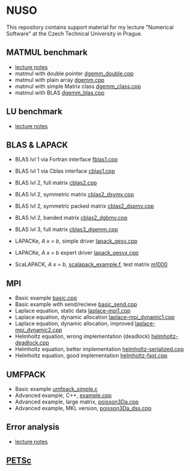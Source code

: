 # NUSO

This repository contains support material for my lecture "Numerical
Software" at the Czech Technical University in Prague. 


## MATMUL benchmark
* [lecture notes](notebooks/matmul_benchmark.ipynb)
* matmul with double pointer [dgemm_double.cpp](Benchmark/dgemm_doublepp.cpp)
* matmul with plain array [dgemm.cpp](Benchmark/dgemm.cpp)
* matmul with simple Matrix class [dgemm_class.cpp](Benchmark/dgemm_class.cpp)
* matmul with BLAS [dgemm_blas.cpp](Benchmark/dgemm_blas.cpp)


## LU benchmark
* [lecture notes](notebooks/lu_benchmark.ipynb)

## BLAS & LAPACK
* BLAS lvl 1 via Fortran interface [fblas1.cpp](BlasLapack/fblas1.cpp)
* BLAS lvl 1 via Cblas interface [cblas1.cpp](BlasLapack/cblas1.cpp)
* BLAS lvl 2, full matrix [cblas2.cpp](BlasLapack/cblas2.cpp)
* BLAS lvl 2, symmetric matrix [cblas2_dsymv.cpp](BlasLapack/cblas2_dsymv.cpp)
* BLAS lvl 2, symmetric packed matrix [cblas2_dspmv.cpp](BlasLapack/cblas2_dspmv.cpp)
* BLAS lvl 2, banded matrix [cblas2_dgbmv.cpp](BlasLapack/cblas2_dgbmv.cpp)
* BLAS lvl 3, full matrix [cblas3_dgemm.cpp](BlasLapack/cblas3_dgemm.cpp)

* LAPACKe, *A x = b*, simple driver [lapack_gesv.cpp](BlasLapack/lapack_gesv.cpp)
* LAPACKe, *A x = b* expert driver [lapack_gesvx.cpp](BlasLapack/lapack_gesvx.cpp)

* ScaLAPACK, *A x = b*, [scalapack_example.f](BlasLapack/scalapack_example.f),
  test matrix [m1000](BlasLapack/m1000)
  
## MPI
* Basic example [basic.cpp](MPI/basic.cpp)
* Basic example with send/recieve [basic_send.cpp](MPI/basic_send.cpp)
* Laplace equation, static data [laplace-mpi1.cpp](MPI/laplace-mpi1.cpp)
* Laplace equation, dynamic allocation [laplace-mpi_dynamic1.cpp](MPI/laplace-mpi_dynamic1.cpp)
* Laplace equation, dynamic allocation, improved [laplace-mpi_dynamic2.cpp](MPI/laplace-mpi_dynamic2.cpp)
* Helmholtz equation, wrong implementation (deadlock)  [helmholtz-deadlock.cpp](MPI/helmholtz-deadlock.cpp)
* Helmholtz equation, better implementation [helmholtz-serialized.cpp](MPI/helmholtz-serialized.cpp)
* Helmholtz equation, good implementation [helmholtz-fast.cpp](MPI/helmholtz-fast.cpp)

## UMFPACK
* Basic example [umfpack_simple.c](Umfpack/umfpack_simple.c)
* Advanced example, C++,  [example.cpp](Umfpack/example.cpp)
* Advanced example, large matrix,  [poisson3Da.cpp](Umfpack/poisson3Da.cpp)
* Advanced example, MKL version,  [poisson3Da_dss.cpp](Umfpack/poisson3Da_dss.cpp)

## Error analysis
* [lecture notes](notebooks/error_analysis.ipynb)

## [PETSc](http://www.mcs.anl.gov/petsc)
	
